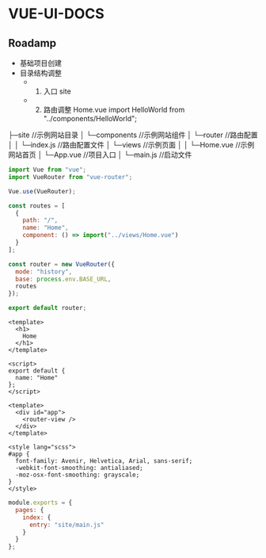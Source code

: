 # VUE-UI-DOCS

## Roadamp

- 基础项目创建
- 目录结构调整
  - 1. 入口 site
  - 2. 路由调整 Home.vue import HelloWorld from "../components/HelloWorld";

├─site //示例网站目录
│ └─components //示例网站组件
│ └─router //路由配置
│ │ └─index.js //路由配置文件
│ └─views //示例页面
│ │ └─Home.vue //示例网站首页
│ └─App.vue //项目入口
│ └─main.js //启动文件

```javascript
import Vue from "vue";
import VueRouter from "vue-router";

Vue.use(VueRouter);

const routes = [
  {
    path: "/",
    name: "Home",
    component: () => import("../views/Home.vue")
  }
];

const router = new VueRouter({
  mode: "history",
  base: process.env.BASE_URL,
  routes
});

export default router;
```

```vue
<template>
  <h1>
    Home
  </h1>
</template>

<script>
export default {
  name: "Home"
};
</script>
```

```vue
<template>
  <div id="app">
    <router-view />
  </div>
</template>

<style lang="scss">
#app {
  font-family: Avenir, Helvetica, Arial, sans-serif;
  -webkit-font-smoothing: antialiased;
  -moz-osx-font-smoothing: grayscale;
}
</style>
```

```javascript
module.exports = {
  pages: {
    index: {
      entry: "site/main.js"
    }
  }
};
```
